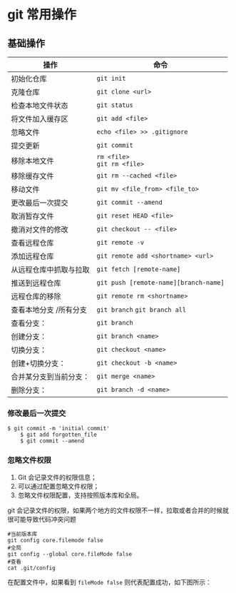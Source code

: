 # git 常用操作
## 基础操作

| 操作                    | 命令                                  |
| ----------------------- | ------------------------------------- |
| 初始化仓库              | `git init`                            |
| 克隆仓库                | `git clone <url>`                     |
| 检查本地文件状态        | `git status `                         |
| 将文件加入缓存区        | `git add <file>`                      |
| 忽略文件                | `echo <file> >> .gitignore `          |
| 提交更新                | `git commit`                          |
| 移除本地文件            | `rm <file>`<br>`git rm <file>`        |
| 移除缓存文件            | `git rm --cached <file>`              |
| 移动文件                | `git mv <file_from> <file_to>`        |
| 更改最后一次提交        | `git commit --amend`                  |
| 取消暂存文件            | `git reset HEAD <file>`               |
| 撤消对文件的修改        | `git checkout -- <file>`              |
| 查看远程仓库            | `git remote -v`                       |
| 添加远程仓库            | `git remote add <shortname> <url> `   |
| 从远程仓库中抓取与拉取  | `git fetch [remote-name]`             |
| 推送到远程仓库          | `git push [remote-name][branch-name]` |
| 远程仓库的移除          | `git remote rm <shortname>`           |
| 查看本地分支  /所有分支 | `git branch` `git branch all`         |
| 查看分支：              | `git branch `                         |
| 创建分支：              | `git branch <name>`                   |
| 切换分支：              | `git checkout <name>`                 |
| 创建+切换分支：         | `git checkout -b <name>`              |
| 合并某分支到当前分支：  | `git merge <name>`                    |
| 删除分支：              | `git branch -d <name>`                |



### 修改最后一次提交
```
$ git commit -m 'initial commit'
    $ git add forgotten_file
    $ git commit --amend
```
### 忽略文件权限
1. Git 会记录文件的权限信息；
2. 可以通过配置忽略文件权限；
3. 忽略文件权限配置，支持按照版本库和全局。

git 会记录文件的权限，如果两个地方的文件权限不一样，拉取或者合并的时候就很可能导致代码冲突问题

```shell
#当前版本库
git config core.filemode false
#全局
git config --global core.fileMode false
#查看
cat .git/config
```
在配置文件中，如果看到 `fileMode false` 则代表配置成功，如下图所示：